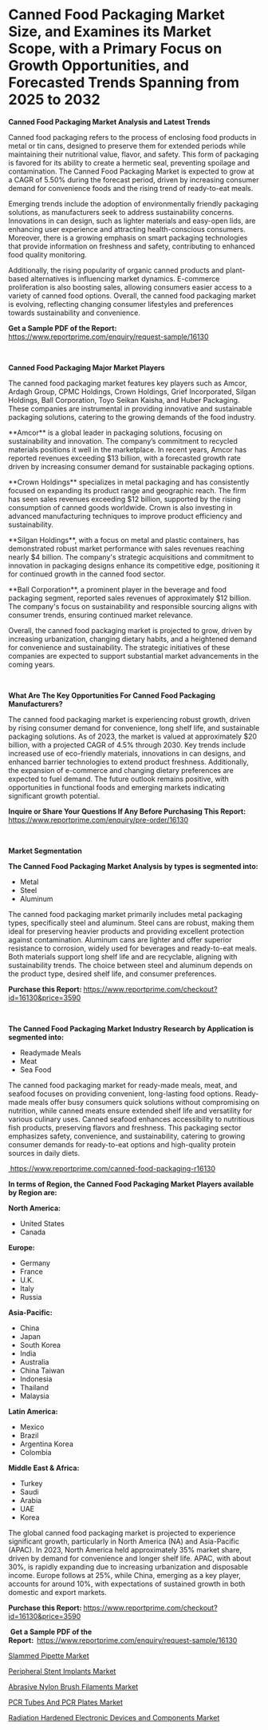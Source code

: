 <p><h1>Canned Food Packaging Market Size, and Examines its Market Scope, with a Primary Focus on Growth Opportunities, and Forecasted Trends Spanning from 2025 to 2032</h1></p><p><strong>Canned Food Packaging Market Analysis and Latest Trends</strong></p>
<p><p>Canned food packaging refers to the process of enclosing food products in metal or tin cans, designed to preserve them for extended periods while maintaining their nutritional value, flavor, and safety. This form of packaging is favored for its ability to create a hermetic seal, preventing spoilage and contamination. The Canned Food Packaging Market is expected to grow at a CAGR of 5.50% during the forecast period, driven by increasing consumer demand for convenience foods and the rising trend of ready-to-eat meals.</p><p>Emerging trends include the adoption of environmentally friendly packaging solutions, as manufacturers seek to address sustainability concerns. Innovations in can design, such as lighter materials and easy-open lids, are enhancing user experience and attracting health-conscious consumers. Moreover, there is a growing emphasis on smart packaging technologies that provide information on freshness and safety, contributing to enhanced food quality monitoring.</p><p>Additionally, the rising popularity of organic canned products and plant-based alternatives is influencing market dynamics. E-commerce proliferation is also boosting sales, allowing consumers easier access to a variety of canned food options. Overall, the canned food packaging market is evolving, reflecting changing consumer lifestyles and preferences towards sustainability and convenience.</p></p>
<p><strong>Get a Sample PDF of the Report:&nbsp;</strong> <a href="https://www.reportprime.com/enquiry/request-sample/16130?utm_campaign=118&utm_medium=2&utm_source=Github&utm_content=ia&utm_term=20032025&utm_id=canned-food-packaging">https://www.reportprime.com/enquiry/request-sample/16130</a></p>
<p>&nbsp;</p>
<p><strong>Canned Food Packaging Major Market Players</strong></p>
<p><p>The canned food packaging market features key players such as Amcor, Ardagh Group, CPMC Holdings, Crown Holdings, Grief Incorporated, Silgan Holdings, Ball Corporation, Toyo Seikan Kaisha, and Huber Packaging. These companies are instrumental in providing innovative and sustainable packaging solutions, catering to the growing demands of the food industry.</p><p>**Amcor** is a global leader in packaging solutions, focusing on sustainability and innovation. The company’s commitment to recycled materials positions it well in the marketplace. In recent years, Amcor has reported revenues exceeding $13 billion, with a forecasted growth rate driven by increasing consumer demand for sustainable packaging options.</p><p>**Crown Holdings** specializes in metal packaging and has consistently focused on expanding its product range and geographic reach. The firm has seen sales revenues exceeding $12 billion, supported by the rising consumption of canned goods worldwide. Crown is also investing in advanced manufacturing techniques to improve product efficiency and sustainability.</p><p>**Silgan Holdings**, with a focus on metal and plastic containers, has demonstrated robust market performance with sales revenues reaching nearly $4 billion. The company's strategic acquisitions and commitment to innovation in packaging designs enhance its competitive edge, positioning it for continued growth in the canned food sector.</p><p>**Ball Corporation**, a prominent player in the beverage and food packaging segment, reported sales revenues of approximately $12 billion. The company's focus on sustainability and responsible sourcing aligns with consumer trends, ensuring continued market relevance.</p><p>Overall, the canned food packaging market is projected to grow, driven by increasing urbanization, changing dietary habits, and a heightened demand for convenience and sustainability. The strategic initiatives of these companies are expected to support substantial market advancements in the coming years.</p></p>
<p>&nbsp;</p>
<p><strong>What Are The Key Opportunities For Canned Food Packaging Manufacturers?</strong></p>
<p><p>The canned food packaging market is experiencing robust growth, driven by rising consumer demand for convenience, long shelf life, and sustainable packaging solutions. As of 2023, the market is valued at approximately $20 billion, with a projected CAGR of 4.5% through 2030. Key trends include increased use of eco-friendly materials, innovations in can designs, and enhanced barrier technologies to extend product freshness. Additionally, the expansion of e-commerce and changing dietary preferences are expected to fuel demand. The future outlook remains positive, with opportunities in functional foods and emerging markets indicating significant growth potential.</p></p>
<p><strong>Inquire or Share Your Questions If Any Before Purchasing This Report:</strong> <a href="https://www.reportprime.com/enquiry/pre-order/16130?utm_campaign=118&utm_medium=2&utm_source=Github&utm_content=ia&utm_term=20032025&utm_id=canned-food-packaging">https://www.reportprime.com/enquiry/pre-order/16130</a></p>
<p>&nbsp;</p>
<p><strong>Market Segmentation</strong></p>
<p><strong>The Canned Food Packaging Market Analysis by types is segmented into:</strong></p>
<p><ul><li>Metal</li><li>Steel</li><li>Aluminum</li></ul></p>
<p><p>The canned food packaging market primarily includes metal packaging types, specifically steel and aluminum. Steel cans are robust, making them ideal for preserving heavier products and providing excellent protection against contamination. Aluminum cans are lighter and offer superior resistance to corrosion, widely used for beverages and ready-to-eat meals. Both materials support long shelf life and are recyclable, aligning with sustainability trends. The choice between steel and aluminum depends on the product type, desired shelf life, and consumer preferences.</p></p>
<p><strong>Purchase this Report:&nbsp;</strong><a href="https://www.reportprime.com/checkout?id=16130&price=3590&utm_campaign=118&utm_medium=2&utm_source=Github&utm_content=ia&utm_term=20032025&utm_id=canned-food-packaging">https://www.reportprime.com/checkout?id=16130&price=3590</a></p>
<p>&nbsp;</p>
<p><strong>The Canned Food Packaging Market Industry Research by Application is segmented into:</strong></p>
<p><ul><li>Readymade Meals</li><li>Meat</li><li>Sea Food</li></ul></p>
<p><p>The canned food packaging market for ready-made meals, meat, and seafood focuses on providing convenient, long-lasting food options. Ready-made meals offer busy consumers quick solutions without compromising on nutrition, while canned meats ensure extended shelf life and versatility for various culinary uses. Canned seafood enhances accessibility to nutritious fish products, preserving flavors and freshness. This packaging sector emphasizes safety, convenience, and sustainability, catering to growing consumer demands for ready-to-eat options and high-quality protein sources in daily diets.</p></p>
<p><a href="https://www.reportprime.com/canned-food-packaging-r16130?utm_campaign=118&utm_medium=2&utm_source=Github&utm_content=ia&utm_term=20032025&utm_id=canned-food-packaging">&nbsp;https://www.reportprime.com/canned-food-packaging-r16130</a></p>
<p><strong>In terms of Region, the Canned Food Packaging Market Players available by Region are:</strong></p>
<p>
    <p> <strong> North America: </strong>
        <ul>
            <li>United States</li>
            <li>Canada</li>
        </ul>
        </p> 
    <p> <strong> Europe: </strong>
        <ul>
            <li>Germany</li>
            <li>France</li>
            <li>U.K.</li>
            <li>Italy</li>
            <li>Russia</li>
        </ul>
        </p> 
    <p> <strong> Asia-Pacific: </strong>
        <ul>
            <li>China</li>
            <li>Japan</li>
            <li>South Korea</li>
            <li>India</li>
            <li>Australia</li>
            <li>China Taiwan</li>
            <li>Indonesia</li>
            <li>Thailand</li>
            <li>Malaysia</li>
        </ul>
        </p> 
    <p> <strong> Latin America: </strong>
        <ul>
            <li>Mexico</li>
            <li>Brazil</li>
            <li>Argentina Korea</li>
            <li>Colombia</li>
        </ul>
        </p> 
    <p> <strong> Middle East & Africa: </strong>
        <ul>
            <li>Turkey</li>
            <li>Saudi</li>
            <li>Arabia</li>
            <li>UAE</li>
            <li>Korea</li>
        </ul>
    </p>
    </p>
<p><p>The global canned food packaging market is projected to experience significant growth, particularly in North America (NA) and Asia-Pacific (APAC). In 2023, North America held approximately 35% market share, driven by demand for convenience and longer shelf life. APAC, with about 30%, is rapidly expanding due to increasing urbanization and disposable income. Europe follows at 25%, while China, emerging as a key player, accounts for around 10%, with expectations of sustained growth in both domestic and export markets.</p></p>
<p><strong>Purchase this Report: </strong><a href="https://www.reportprime.com/checkout?id=16130&price=3590&utm_campaign=118&utm_medium=2&utm_source=Github&utm_content=ia&utm_term=20032025&utm_id=canned-food-packaging">https://www.reportprime.com/checkout?id=16130&price=3590</a></p>
<p>&nbsp;<strong>Get a Sample PDF of the Report:&nbsp;&nbsp;</strong><a href="https://www.reportprime.com/enquiry/request-sample/16130?utm_campaign=118&utm_medium=2&utm_source=Github&utm_content=ia&utm_term=20032025&utm_id=canned-food-packaging">https://www.reportprime.com/enquiry/request-sample/16130</a></p>
<p><strong></strong></p>
<p><p><a href="https://github.com/uripeachrii/Market-Research-Report-List-1/blob/main/slammed-pipette-market.md?utm_campaign=118&utm_medium=2&utm_source=Github&utm_content=ia&utm_term=20032025&utm_id=canned-food-packaging">Slammed Pipette Market</a></p><p><a href="https://github.com/janotjuljo/Market-Research-Report-List-1/blob/main/peripheral-stent-implants-market.md?utm_campaign=118&utm_medium=2&utm_source=Github&utm_content=ia&utm_term=20032025&utm_id=canned-food-packaging">Peripheral Stent Implants Market</a></p><p><a href="https://github.com/taveyasenay/Market-Research-Report-List-1/blob/main/abrasive-nylon-brush-filaments-market.md?utm_campaign=118&utm_medium=2&utm_source=Github&utm_content=ia&utm_term=20032025&utm_id=canned-food-packaging">Abrasive Nylon Brush Filaments Market</a></p><p><a href="https://github.com/laingragle95/Market-Research-Report-List-1/blob/main/pcr-tubes-and-pcr-plates-market.md?utm_campaign=118&utm_medium=2&utm_source=Github&utm_content=ia&utm_term=20032025&utm_id=canned-food-packaging">PCR Tubes And PCR Plates Market</a></p><p><a href="https://github.com/ssaradulai/Market-Research-Report-List-1/blob/main/radiation-hardened-electronic-devices-and-components-market.md?utm_campaign=118&utm_medium=2&utm_source=Github&utm_content=ia&utm_term=20032025&utm_id=canned-food-packaging">Radiation Hardened Electronic Devices and Components Market</a></p></p>